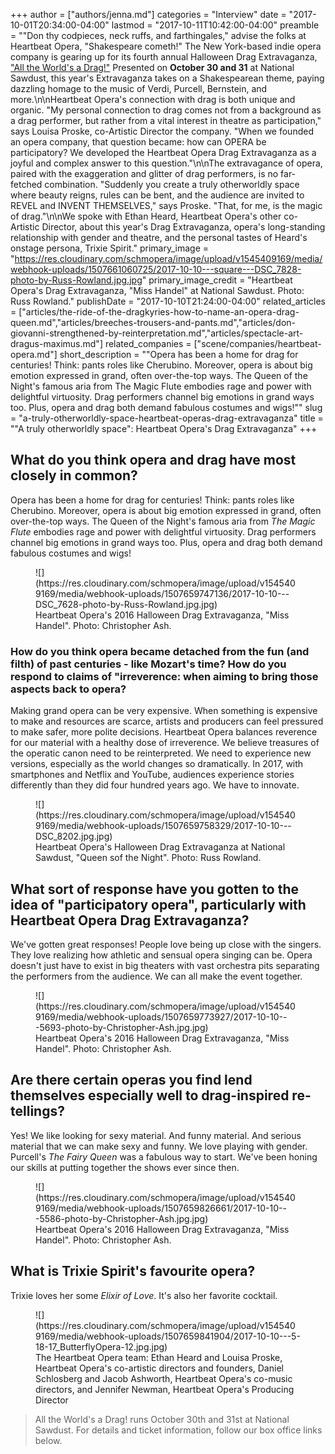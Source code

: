 +++
author = ["authors/jenna.md"]
categories = "Interview"
date = "2017-10-01T20:34:00-04:00"
lastmod = "2017-10-11T10:42:00-04:00"
preamble = "\"Don thy codpieces, neck ruffs, and farthingales,\" advise the folks at Heartbeat Opera, \"Shakespeare cometh!\" The New York-based indie opera company is gearing up for its fourth annual Halloween Drag Extravaganza, [\"All the World's a Drag!\"](https://nationalsawdust.org/event/all-the-worlds-a-drag-shakespeares-queens-clowns-and-fairies/) Presented on **October 30 and 31** at National Sawdust, this year's Extravaganza takes on a Shakespearean theme, paying dazzling homage to the music of Verdi, Purcell, Bernstein, and more.\n\nHeartbeat Opera's connection with drag is both unique and organic. \"My personal connection to drag comes not from a background as a drag performer, but rather from a vital interest in theatre as participation,\" says Louisa Proske, co-Artistic Director the company. \"When we founded an opera company, that question became: how can OPERA be participatory? We developed the Heartbeat Opera Drag Extravaganza as a joyful and complex answer to this question.\"\n\nThe extravagance of opera, paired with the exaggeration and glitter of drag performers, is no far-fetched combination. \"Suddenly you create a truly otherworldly space where beauty reigns, rules can be bent, and the audience are invited to REVEL and INVENT THEMSELVES,\" says Proske. \"That, for me, is the magic of drag.\"\n\nWe spoke with Ethan Heard, Heartbeat Opera's other co-Artistic Director, about this year's Drag Extravaganza, opera's long-standing relationship with gender and theatre, and the personal tastes of Heard's onstage persona, Trixie Spirit."
primary_image = "https://res.cloudinary.com/schmopera/image/upload/v1545409169/media/webhook-uploads/1507661060725/2017-10-10---square---DSC_7828-photo-by-Russ-Rowland.jpg.jpg"
primary_image_credit = "Heartbeat Opera's Drag Extravaganza, \"Miss Handel\" at National Sawdust. Photo: Russ Rowland."
publishDate = "2017-10-10T21:24:00-04:00"
related_articles = ["articles/the-ride-of-the-dragkyries-how-to-name-an-opera-drag-queen.md","articles/breeches-trousers-and-pants.md","articles/don-giovanni-strengthened-by-reinterpretation.md","articles/spectacle-art-dragus-maximus.md"]
related_companies = ["scene/companies/heartbeat-opera.md"]
short_description = "&quot;Opera has been a home for drag for centuries! Think: pants roles like Cherubino. Moreover, opera is about big emotion expressed in grand, often over-the-top ways. The Queen of the Night&#039;s famous aria from The Magic Flute embodies rage and power with delightful virtuosity. Drag performers channel big emotions in grand ways too. Plus, opera and drag both demand fabulous costumes and wigs!&quot;"
slug = "a-truly-otherworldly-space-heartbeat-operas-drag-extravaganza"
title = "&quot;A truly otherworldly space&quot;: Heartbeat Opera&#039;s Drag Extravaganza"
+++

## What do you think opera and drag have most closely in common?

Opera has been a home for drag for centuries! Think: pants roles like Cherubino. Moreover, opera is about big emotion expressed in grand, often over-the-top ways. The Queen of the Night's famous aria from *The Magic Flute* embodies rage and power with delightful virtuosity. Drag performers channel big emotions in grand ways too. Plus, opera and drag both demand fabulous costumes and wigs!

<figure data-type="image">![](https://res.cloudinary.com/schmopera/image/upload/v1545409169/media/webhook-uploads/1507659747136/2017-10-10---DSC_7628-photo-by-Russ-Rowland.jpg.jpg)
<figcaption>Heartbeat Opera's 2016 Halloween Drag Extravaganza, "Miss Handel". Photo: Christopher Ash.</figcaption>
</figure>

### How do you think opera became detached from the fun (and filth) of past centuries - like Mozart's time? How do you respond to claims of "irreverence: when aiming to bring those aspects back to opera?

Making grand opera can be very expensive. When something is expensive to make and resources are scarce, artists and producers can feel pressured to make safer, more polite decisions. Heartbeat Opera balances reverence for our material with a healthy dose of irreverence. We believe treasures of the operatic canon need to be reinterpreted. We need to experience new versions, especially as the world changes so dramatically. In 2017, with smartphones and Netflix and YouTube, audiences experience stories differently than they did four hundred years ago. We have to innovate. 

<figure data-type="image">![](https://res.cloudinary.com/schmopera/image/upload/v1545409169/media/webhook-uploads/1507659758329/2017-10-10---DSC_8202.jpg.jpg)
<figcaption>Heartbeat Opera's Halloween Drag Extravaganza at National Sawdust, "Queen sof the Night". Photo: Russ Rowland.</figcaption>
</figure>

## What sort of response have you gotten to the idea of "participatory opera", particularly with Heartbeat Opera Drag Extravaganza?

We've gotten great responses! People love being up close with the singers. They love realizing how athletic and sensual opera singing can be. Opera doesn't just have to exist in big theaters with vast orchestra pits separating the performers from the audience. We can all make the event together.

<figure data-type="image">![](https://res.cloudinary.com/schmopera/image/upload/v1545409169/media/webhook-uploads/1507659773927/2017-10-10---5693-photo-by-Christopher-Ash.jpg.jpg)
<figcaption>Heartbeat Opera's 2016 Halloween Drag Extravaganza, "Miss Handel". Photo: Christopher Ash.</figcaption>
</figure>

## Are there certain operas you find lend themselves especially well to drag-inspired re-tellings?

Yes! We like looking for sexy material. And funny material. And serious material that we can make sexy and funny. We love playing with gender. Purcell's *The Fairy Queen* was a fabulous way to start. We've been honing our skills at putting together the shows ever since then.

<figure data-type="image">![](https://res.cloudinary.com/schmopera/image/upload/v1545409169/media/webhook-uploads/1507659826661/2017-10-10---5586-photo-by-Christopher-Ash.jpg.jpg)
<figcaption>Heartbeat Opera's 2016 Halloween Drag Extravaganza, "Miss Handel". Photo: Christopher Ash.</figcaption>
</figure>

## What is Trixie Spirit's favourite opera?

Trixie loves her some *Elixir of Love*. It's also her favorite cocktail.

<figure data-type="image">![](https://res.cloudinary.com/schmopera/image/upload/v1545409169/media/webhook-uploads/1507659841904/2017-10-10---5-18-17_ButterflyOpera-12.jpg.jpg)
<figcaption>The Heartbeat Opera team: Ethan Heard and Louisa Proske, Heartbeat Opera's co-artistic directors and founders, Daniel Schlosberg and Jacob Ashworth, Heartbeat Opera's co-music directors, and Jennifer Newman, Heartbeat Opera's Producing Director</figcaption>
</figure>

>All the World's a Drag! runs October 30th and 31st at National Sawdust. For details and ticket information, follow our box office links below.
